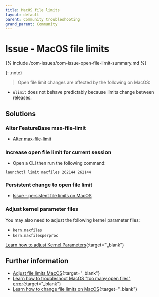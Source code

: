 ```yaml
---
title: MacOS file limits
layout: default
parent: Community troubleshooting
grand_parent: Community
---
```


# Issue - MacOS file limits

{% include /com-issues/com-issue-open-file-limit-summary.md %}

{: .note}
>Open file limit changes are affected by the following on MacOS:
* `ulimit` does not behave predictably because limits change between releases.

## Solutions

### Alter FeatureBase max-file-limit

* [Alter max-file-limit](/docs/community/com-config/com-config-max-file-count)

### Increase open file limit for current session

* Open a CLI then run the following command:

```
launchctl limit maxfiles 262144 262144
```

### Persistent change to open file limit

* [Issue - persistent file limits on MacOS](/docs/community/com-troubleshooting/com-issue-persistent-mac-file-limits)

### Adjust kernel parameter files

You may also need to adjust the following kernel parameter files:
* `kern.maxfiles`
* `kern.maxfilesperproc`

[Learn how to adjust Kernel Parameters](https://developer.apple.com/library/archive/documentation/System/Conceptual/ManPages_iPhoneOS/man3/sysctl.3.html){:target="_blank"}

## Further information

* [Adjust file limits MacOS](https://gist.github.com/tombigel/d503800a282fcadbee14b537735d202c){:target="_blank"}
* [Learn how to troubleshoot MacOS "too many open files" error](https://www.macobserver.com/tips/deep-dive/evade-macos-many-open-files-error-pushing-limits/){:target="_blank"}
* [Learn how to change file limits on MacOS](https://wilsonmar.github.io/maximum-limits/){:target="_blank"}

